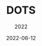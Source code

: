 ---
title: DOTS
date: 2022-06-12
subtitle: 2022
link: https://example.com/
image: ./dots.png
description: >
   高并发编程 
   10x objects. 
---